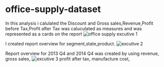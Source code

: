 # office-supply-dataset
In this analysis i calulated the Discount and Gross sales,Revenue,Profit before Tax,Profit after Tax was caluculated as measures and was represented as a cards on the report
![office supply excutive 1](https://user-images.githubusercontent.com/119592062/215362394-96100246-c43d-44f6-8d68-a47bfffc2747.png)
 
 I created report overview for segment,state,product.
![excutive 2](https://user-images.githubusercontent.com/119592062/215362696-446f2ec8-f4bd-40da-bcec-20982d095f19.png)

Report overview for 2013 Q4 and 2014 Q4 was created by using revenue, gross sales,
![excutive 3](https://user-images.githubusercontent.com/119592062/215363705-72538e72-9d33-4abf-9ae5-dc085875a81f.png)
 profit after tax, manufacture cost,
